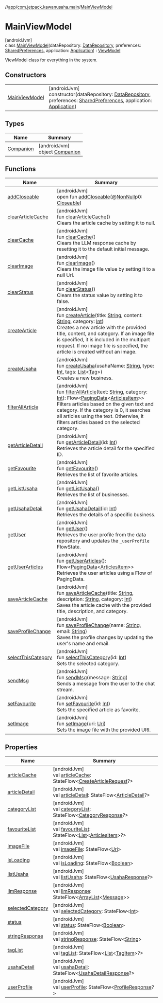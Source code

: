 //[app](../../../index.md)/[com.jetpack.kawanusaha.main](../index.md)/[MainViewModel](index.md)

# MainViewModel

[androidJvm]\
class [MainViewModel](index.md)(dataRepository: [DataRepository](../../com.jetpack.kawanusaha.data/-data-repository/index.md), preferences: [SharedPreferences](https://developer.android.com/reference/kotlin/android/content/SharedPreferences.html), application: [Application](https://developer.android.com/reference/kotlin/android/app/Application.html)) : [ViewModel](https://developer.android.com/reference/kotlin/androidx/lifecycle/ViewModel.html)

ViewModel class for everything in the system.

## Constructors

| | |
|---|---|
| [MainViewModel](-main-view-model.md) | [androidJvm]<br>constructor(dataRepository: [DataRepository](../../com.jetpack.kawanusaha.data/-data-repository/index.md), preferences: [SharedPreferences](https://developer.android.com/reference/kotlin/android/content/SharedPreferences.html), application: [Application](https://developer.android.com/reference/kotlin/android/app/Application.html)) |

## Types

| Name | Summary |
|---|---|
| [Companion](-companion/index.md) | [androidJvm]<br>object [Companion](-companion/index.md) |

## Functions

| Name | Summary |
|---|---|
| [addCloseable](index.md#264516373%2FFunctions%2F-912451524) | [androidJvm]<br>open fun [addCloseable](index.md#264516373%2FFunctions%2F-912451524)(@[NonNull](https://developer.android.com/reference/kotlin/androidx/annotation/NonNull.html)p0: [Closeable](https://developer.android.com/reference/kotlin/java/io/Closeable.html)) |
| [clearArticleCache](clear-article-cache.md) | [androidJvm]<br>fun [clearArticleCache](clear-article-cache.md)()<br>Clears the article cache by setting it to null. |
| [clearCache](clear-cache.md) | [androidJvm]<br>fun [clearCache](clear-cache.md)()<br>Clears the LLM response cache by resetting it to the default initial message. |
| [clearImage](clear-image.md) | [androidJvm]<br>fun [clearImage](clear-image.md)()<br>Clears the image file value by setting it to a null Uri. |
| [clearStatus](clear-status.md) | [androidJvm]<br>fun [clearStatus](clear-status.md)()<br>Clears the status value by setting it to false. |
| [createArticle](create-article.md) | [androidJvm]<br>fun [createArticle](create-article.md)(title: [String](https://kotlinlang.org/api/latest/jvm/stdlib/kotlin/-string/index.html), content: [String](https://kotlinlang.org/api/latest/jvm/stdlib/kotlin/-string/index.html), category: [Int](https://kotlinlang.org/api/latest/jvm/stdlib/kotlin/-int/index.html))<br>Creates a new article with the provided title, content, and category. If an image file is specified, it is included in the multipart request. If no image file is specified, the article is created without an image. |
| [createUsaha](create-usaha.md) | [androidJvm]<br>fun [createUsaha](create-usaha.md)(usahaName: [String](https://kotlinlang.org/api/latest/jvm/stdlib/kotlin/-string/index.html), type: [Int](https://kotlinlang.org/api/latest/jvm/stdlib/kotlin/-int/index.html), tags: [List](https://kotlinlang.org/api/latest/jvm/stdlib/kotlin.collections/-list/index.html)&lt;[Tag](../../com.jetpack.kawanusaha.data/-tag/index.md)&gt;)<br>Creates a new business. |
| [filterAllArticle](filter-all-article.md) | [androidJvm]<br>fun [filterAllArticle](filter-all-article.md)(text: [String](https://kotlinlang.org/api/latest/jvm/stdlib/kotlin/-string/index.html), category: [Int](https://kotlinlang.org/api/latest/jvm/stdlib/kotlin/-int/index.html)): Flow&lt;[PagingData](https://developer.android.com/reference/kotlin/androidx/paging/PagingData.html)&lt;[ArticlesItem](../../com.jetpack.kawanusaha.data/-articles-item/index.md)&gt;&gt;<br>Filters articles based on the given text and category. If the category is 0, it searches all articles using the text. Otherwise, it filters articles based on the selected category. |
| [getArticleDetail](get-article-detail.md) | [androidJvm]<br>fun [getArticleDetail](get-article-detail.md)(id: [Int](https://kotlinlang.org/api/latest/jvm/stdlib/kotlin/-int/index.html))<br>Retrieves the article detail for the specified ID. |
| [getFavourite](get-favourite.md) | [androidJvm]<br>fun [getFavourite](get-favourite.md)()<br>Retrieves the list of favorite articles. |
| [getListUsaha](get-list-usaha.md) | [androidJvm]<br>fun [getListUsaha](get-list-usaha.md)()<br>Retrieves the list of businesses. |
| [getUsahaDetail](get-usaha-detail.md) | [androidJvm]<br>fun [getUsahaDetail](get-usaha-detail.md)(id: [Int](https://kotlinlang.org/api/latest/jvm/stdlib/kotlin/-int/index.html))<br>Retrieves the details of a specific business. |
| [getUser](get-user.md) | [androidJvm]<br>fun [getUser](get-user.md)()<br>Retrieves the user profile from the data repository and updates the `_userProfile` FlowState. |
| [getUserArticles](get-user-articles.md) | [androidJvm]<br>fun [getUserArticles](get-user-articles.md)(): Flow&lt;[PagingData](https://developer.android.com/reference/kotlin/androidx/paging/PagingData.html)&lt;[ArticlesItem](../../com.jetpack.kawanusaha.data/-articles-item/index.md)&gt;&gt;<br>Retrieves the user articles using a Flow of PagingData. |
| [saveArticleCache](save-article-cache.md) | [androidJvm]<br>fun [saveArticleCache](save-article-cache.md)(title: [String](https://kotlinlang.org/api/latest/jvm/stdlib/kotlin/-string/index.html), description: [String](https://kotlinlang.org/api/latest/jvm/stdlib/kotlin/-string/index.html), category: [Int](https://kotlinlang.org/api/latest/jvm/stdlib/kotlin/-int/index.html))<br>Saves the article cache with the provided title, description, and category. |
| [saveProfileChange](save-profile-change.md) | [androidJvm]<br>fun [saveProfileChange](save-profile-change.md)(name: [String](https://kotlinlang.org/api/latest/jvm/stdlib/kotlin/-string/index.html), email: [String](https://kotlinlang.org/api/latest/jvm/stdlib/kotlin/-string/index.html))<br>Saves the profile changes by updating the user's name and email. |
| [selectThisCategory](select-this-category.md) | [androidJvm]<br>fun [selectThisCategory](select-this-category.md)(id: [Int](https://kotlinlang.org/api/latest/jvm/stdlib/kotlin/-int/index.html))<br>Sets the selected category. |
| [sendMsg](send-msg.md) | [androidJvm]<br>fun [sendMsg](send-msg.md)(message: [String](https://kotlinlang.org/api/latest/jvm/stdlib/kotlin/-string/index.html))<br>Sends a message from the user to the chat stream. |
| [setFavourite](set-favourite.md) | [androidJvm]<br>fun [setFavourite](set-favourite.md)(id: [Int](https://kotlinlang.org/api/latest/jvm/stdlib/kotlin/-int/index.html))<br>Sets the specified article as favorite. |
| [setImage](set-image.md) | [androidJvm]<br>fun [setImage](set-image.md)(uri: [Uri](https://developer.android.com/reference/kotlin/android/net/Uri.html))<br>Sets the image file with the provided URI. |

## Properties

| Name | Summary |
|---|---|
| [articleCache](article-cache.md) | [androidJvm]<br>val [articleCache](article-cache.md): StateFlow&lt;[CreateArticleRequest](../../com.jetpack.kawanusaha.data/-create-article-request/index.md)?&gt; |
| [articleDetail](article-detail.md) | [androidJvm]<br>val [articleDetail](article-detail.md): StateFlow&lt;[ArticleDetail](../../com.jetpack.kawanusaha.data/-article-detail/index.md)?&gt; |
| [categoryList](category-list.md) | [androidJvm]<br>val [categoryList](category-list.md): StateFlow&lt;[CategoryResponse](../../com.jetpack.kawanusaha.data/-category-response/index.md)?&gt; |
| [favouriteList](favourite-list.md) | [androidJvm]<br>val [favouriteList](favourite-list.md): StateFlow&lt;[List](https://kotlinlang.org/api/latest/jvm/stdlib/kotlin.collections/-list/index.html)&lt;[ArticlesItem](../../com.jetpack.kawanusaha.data/-articles-item/index.md)&gt;?&gt; |
| [imageFile](image-file.md) | [androidJvm]<br>val [imageFile](image-file.md): StateFlow&lt;[Uri](https://developer.android.com/reference/kotlin/android/net/Uri.html)&gt; |
| [isLoading](is-loading.md) | [androidJvm]<br>val [isLoading](is-loading.md): StateFlow&lt;[Boolean](https://kotlinlang.org/api/latest/jvm/stdlib/kotlin/-boolean/index.html)&gt; |
| [listUsaha](list-usaha.md) | [androidJvm]<br>val [listUsaha](list-usaha.md): StateFlow&lt;[UsahaResponse](../../com.jetpack.kawanusaha.data/-usaha-response/index.md)?&gt; |
| [llmResponse](llm-response.md) | [androidJvm]<br>val [llmResponse](llm-response.md): StateFlow&lt;[ArrayList](https://kotlinlang.org/api/latest/jvm/stdlib/kotlin.collections/-array-list/index.html)&lt;[Message](../../com.jetpack.kawanusaha.data/-message/index.md)&gt;&gt; |
| [selectedCategory](selected-category.md) | [androidJvm]<br>val [selectedCategory](selected-category.md): StateFlow&lt;[Int](https://kotlinlang.org/api/latest/jvm/stdlib/kotlin/-int/index.html)&gt; |
| [status](status.md) | [androidJvm]<br>val [status](status.md): StateFlow&lt;[Boolean](https://kotlinlang.org/api/latest/jvm/stdlib/kotlin/-boolean/index.html)&gt; |
| [stringResponse](string-response.md) | [androidJvm]<br>val [stringResponse](string-response.md): StateFlow&lt;[String](https://kotlinlang.org/api/latest/jvm/stdlib/kotlin/-string/index.html)&gt; |
| [tagList](tag-list.md) | [androidJvm]<br>val [tagList](tag-list.md): StateFlow&lt;[List](https://kotlinlang.org/api/latest/jvm/stdlib/kotlin.collections/-list/index.html)&lt;[TagItem](../../com.jetpack.kawanusaha.data/-tag-item/index.md)&gt;?&gt; |
| [usahaDetail](usaha-detail.md) | [androidJvm]<br>val [usahaDetail](usaha-detail.md): StateFlow&lt;[UsahaDetailResponse](../../com.jetpack.kawanusaha.data/-usaha-detail-response/index.md)?&gt; |
| [userProfile](user-profile.md) | [androidJvm]<br>val [userProfile](user-profile.md): StateFlow&lt;[ProfileResponse](../../com.jetpack.kawanusaha.data/-profile-response/index.md)?&gt; |
